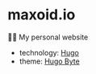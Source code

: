 # maxoid.io

👨‍💻 My personal website

- technology: [Hugo](https://github.com/gohugoio/hugo)
- theme: [Hugo Byte](https://github.com/maxoidIO/hugo-byte)
